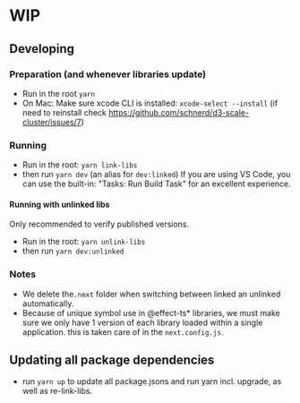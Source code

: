 # WIP

## Developing

### Preparation (and whenever libraries update)

- Run in the root `yarn`
- On Mac: Make sure xcode CLI is installed: `xcode-select --install` (if need to reinstall check https://github.com/schnerd/d3-scale-cluster/issues/7)

### Running

- Run in the root: `yarn link-libs`
- then run `yarn dev` (an alias for `dev:linked`)
  If you are using VS Code, you can use the built-in: "Tasks: Run Build Task" for an excellent experience.

#### Running with unlinked libs

Only recommended to verify published versions.

- Run in the root: `yarn unlink-libs`
- then run `yarn dev:unlinked`

### Notes

- We delete the`.next` folder when switching between linked an unlinked automatically.
- Because of unique symbol use in @effect-ts* libraries, we must make sure we only have 1 version of each library loaded within a single application.
  this is taken care of in the `next.config.js`.

## Updating all package dependencies

- run `yarn up` to update all package.jsons and run yarn incl. upgrade, as well as re-link-libs.
